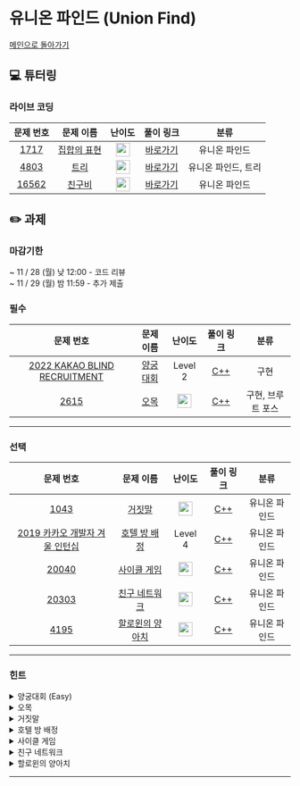 # 유니온 파인드 (Union Find)

[메인으로 돌아가기](https://github.com/Altu-Bitu-3/Notice)

## 💻 튜터링

### 라이브 코딩

|문제 번호|문제 이름|난이도|풀이 링크|분류|
| :-----: | :-----: | :-----: | :-----: | :-----: |
|<a href="https://www.acmicpc.net/problem/1717" target="_blank">1717</a>|<a href="https://www.acmicpc.net/problem/1717" target="_blank">집합의 표현</a>|<img height="25px" width="25px" src="https://static.solved.ac/tier_small/12.svg"/>|[바로가기](https://github.com/Altu-Bitu-3/Notice/blob/main/11%EC%9B%94%2022%EC%9D%BC%20-%20%EC%9C%A0%EB%8B%88%EC%98%A8%20%ED%8C%8C%EC%9D%B8%EB%93%9C/%EB%9D%BC%EC%9D%B4%EB%B8%8C%20%EC%BD%94%EB%94%A9/1717.cpp)|유니온 파인드|
|<a href="https://www.acmicpc.net/problem/4803" target="_blank">4803</a>|<a href="https://www.acmicpc.net/problem/4803" target="_blank">트리</a>|<img height="25px" width="25px" src="https://static.solved.ac/tier_small/12.svg"/>|[바로가기](https://github.com/Altu-Bitu-3/Notice/blob/main/11%EC%9B%94%2022%EC%9D%BC%20-%20%EC%9C%A0%EB%8B%88%EC%98%A8%20%ED%8C%8C%EC%9D%B8%EB%93%9C/%EB%9D%BC%EC%9D%B4%EB%B8%8C%20%EC%BD%94%EB%94%A9/4803.cpp)|유니온 파인드, 트리|
|<a href="https://www.acmicpc.net/problem/16562" target="_blank">16562</a>|<a href="https://www.acmicpc.net/problem/16562" target="_blank">친구비</a>|<img height="25px" width="25px" src="https://static.solved.ac/tier_small/13.svg"/>|[바로가기](https://github.com/Altu-Bitu-3/Notice/blob/main/11%EC%9B%94%2022%EC%9D%BC%20-%20%EC%9C%A0%EB%8B%88%EC%98%A8%20%ED%8C%8C%EC%9D%B8%EB%93%9C/%EB%9D%BC%EC%9D%B4%EB%B8%8C%20%EC%BD%94%EB%94%A9/16562.cpp)|유니온 파인드|


## ✏️ 과제
### 마감기한
~ 11 / 28 (월) 낮 12:00 - 코드 리뷰 </br>
~ 11 / 29 (월) 밤 11:59 - 추가 제출 </br>

### 필수

|문제 번호|문제 이름|난이도|풀이 링크|분류|
| :-----: | :-----: | :-----: | :-----: | :-----: |
|<a href="https://programmers.co.kr/learn/courses/30/lessons/92342" target="_blank">2022 KAKAO BLIND RECRUITMENT</a>|<a href="https://programmers.co.kr/learn/courses/30/lessons/92342" target="_blank">양궁대회</a>|Level 2|[C++](https://github.com/Altu-Bitu-3/Notice/blob/main/05%EC%9B%94%2017%EC%9D%BC%20-%20%ED%8A%B8%EB%A6%AC/%EA%B3%BC%EC%A0%9C/archery.cpp)|구현|
|<a href="https://www.acmicpc.net/problem/2615" target="_blank">2615</a>|<a href="https://www.acmicpc.net/problem/2615" target="_blank">오목</a>|<img height="25px" width="25px" src="https://static.solved.ac/tier_small/9.svg"/>|[C++](https://github.com/Altu-Bitu-3/Notice/blob/main/05%EC%9B%94%2010%EC%9D%BC%20-%20%EA%B5%AC%ED%98%84%20%26%20%EC%BD%94%EB%84%88%EC%BC%80%EC%9D%B4%EC%8A%A4/%EA%B3%BC%EC%A0%9C/2615.cpp)|구현, 브루트 포스|

---

### 선택

|문제 번호|문제 이름|난이도|풀이 링크|분류|
| :-----: | :-----: | :-----: | :-----: | :-----: |
|<a href="https://www.acmicpc.net/problem/1043" target="_blank">1043</a>|<a href="https://www.acmicpc.net/problem/1043" target="_blank">거짓말</a>|<img height="25px" width="25px" src="https://static.solved.ac/tier_small/12.svg"/>|[C++](https://github.com/Altu-Bitu-3/Notice/blob/main/05%EC%9B%94%2024%EC%9D%BC%20-%20%EC%9C%A0%EB%8B%88%EC%98%A8%20%ED%8C%8C%EC%9D%B8%EB%93%9C/%EA%B3%BC%EC%A0%9C/1043.cpp)<br/>|유니온 파인드|
|<a href="https://programmers.co.kr/learn/courses/30/lessons/64063" target="_blank">2019 카카오 개발자 겨울 인턴십</a>|<a href="https://programmers.co.kr/learn/courses/30/lessons/64063" target="_blank">호텔 방 배정</a>|Level 4|[C++](https://github.com/Altu-Bitu-3/Notice/blob/main/05%EC%9B%94%2024%EC%9D%BC%20-%20%EC%9C%A0%EB%8B%88%EC%98%A8%20%ED%8C%8C%EC%9D%B8%EB%93%9C/%EA%B3%BC%EC%A0%9C/hotelRoom.cpp)<br/>|유니온 파인드|
|<a href="https://www.acmicpc.net/problem/20040" target="_blank">20040</a>|<a href="https://www.acmicpc.net/problem/20040" target="_blank">사이클 게임</a>|<img height="25px" width="25px" src="https://static.solved.ac/tier_small/12.svg"/>|[C++](https://github.com/Altu-Bitu-3/Notice/blob/main/05%EC%9B%94%2024%EC%9D%BC%20-%20%EC%9C%A0%EB%8B%88%EC%98%A8%20%ED%8C%8C%EC%9D%B8%EB%93%9C/%EA%B3%BC%EC%A0%9C/20040.cpp)<br/>|유니온 파인드|
|<a href="https://www.acmicpc.net/problem/20303" target="_blank">20303</a>|<a href="https://www.acmicpc.net/problem/20303" target="_blank">친구 네트워크</a>|<img height="25px" width="25px" src="https://static.solved.ac/tier_small/14.svg"/>|[C++](https://github.com/Altu-Bitu-3/Notice/blob/main/05%EC%9B%94%2024%EC%9D%BC%20-%20%EC%9C%A0%EB%8B%88%EC%98%A8%20%ED%8C%8C%EC%9D%B8%EB%93%9C/%EA%B3%BC%EC%A0%9C/20303.cpp)|유니온 파인드|
|<a href="https://www.acmicpc.net/problem/4195" target="_blank">4195</a>|<a href="https://www.acmicpc.net/problem/4195" target="_blank">할로윈의 양아치</a>|<img height="25px" width="25px" src="https://static.solved.ac/tier_small/13.svg"/>|[C++](https://github.com/Altu-Bitu-3/Notice/blob/main/05%EC%9B%94%2024%EC%9D%BC%20-%20%EC%9C%A0%EB%8B%88%EC%98%A8%20%ED%8C%8C%EC%9D%B8%EB%93%9C/%EA%B3%BC%EC%A0%9C/4195.cpp)<br/>|유니온 파인드|



---

### 힌트

<details>
<summary>양궁대회 (Easy)</summary>
<div markdown="1">
&nbsp;&nbsp;&nbsp;&nbsp;n의 범위가 매우 작아요! 라이언이 주어진 화살로 과녁을 맞추는 모든 경우를 다뤄볼 수 있겠어요. 각 과녁에 대해 라이언이 이기는 경우와 그렇지 않은 경우를 생각해볼까요? 마지막으로, 차이가 동점인 경우 낮은 점수를 더 많이 맞힌 경우를 선택하는 부분을 잘 처리해야 해요. 탐색에 따라 단순 갱신해줘선 안돼요. 따로 조건 처리를 해볼까요?
</div>
</details>

<details>
<summary>오목</summary>
<div markdown="1">
&nbsp;&nbsp;&nbsp;&nbsp; 특정 위치를 가장 왼쪽(또는 가장 위)로 하는 가능한 모든 오목의 배치가 뭘까요? 근데 이 특정 위치가 정말 가장 왼쪽이라는 보장이 있을까요? 어떨 때 육목이 될까요?
</div>
</details>

<details>
<summary>거짓말</summary>
<div markdown="1">
&nbsp;&nbsp;&nbsp;&nbsp;같은 파티에 속한 사람들은 하나의 집합에 속해 있다고 할 수 있겠네요. 진실을 말할 수 없는 경우는 그 집합이 어떤 상태일 때 일까요? 라이브 코딩에서 다룬 4803번에서 힌트를 구할 수 있어요! 한 사람이 여러 파티에 참여할 수 있다는 걸 잊으면 안돼요.
</div>
</details>
<details>

<summary>호텔 방 배정</summary>
<div markdown="1">
&nbsp;&nbsp;&nbsp;&nbsp;배정하는 방에 곧바로 접근할 수 있는 방법은 없을까요? 배정하는 방들은 모두 순서대로 연결되어 있어요. 그런데 여기까지만 해결하면 효율성에서 점수를 얻을 수 없어요! 문제의 입력 범위를 다시 살펴볼까요? 입력으로 들어올 수 있는 방 번호의 범위가 크네요.
</div>
</details>

<details>
<summary>사이클 게임</summary>
<div markdown="1">
&nbsp;&nbsp;&nbsp;&nbsp;사이클이 언제 생겼는지 알기 위해서는 매번 사이클 발생 여부를 확인해야해요!
</div>
</details>

<details>
<summary>친구 네트워크</summary>
<div markdown="1">
&nbsp;&nbsp;&nbsp;&nbsp;그래프의 정점이 문자열으로 들어오네요! 바로 쓰기엔 어려우니 정수로 바꾸어 사용해야겠어요. 어떤 컨테이너를 활용하면 좋을까요?
</div>
</details>

<details>
<summary>할로윈의 양아치</summary>
<div markdown="1">
&nbsp;&nbsp;&nbsp;&nbsp;우선 아이들의 무리와 각 무리의 사탕의 수를 구해야 해요! 이는 집합으로 나누고, 각 집합의 원소 개수와 원소들의 합을 구하는 것과 같죠. 튜터링 때 다룬 가장 효율적인 유니온 파인드를 활용해 볼 수 있겠어요. 그리고 구한 아이들의 무리를 잘 선택해서 k명 미만의 아이로 가장 많은 사탕을 뺏는 건 예전에 다룬 알고리즘을 활용할 수 있어요. 마치 무게가 정해진 배낭에 사탕을 최대한 많이 챙기는 것과 같지 않나요..?
</div>
</details>


---


